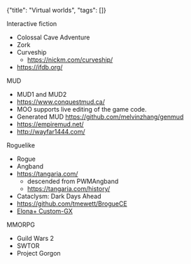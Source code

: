 {"title": "Virtual worlds", "tags": []}

Interactive fiction
* Colossal Cave Adventure
* Zork
* Curveship
  * https://nickm.com/curveship/
* https://ifdb.org/

MUD
* MUD1 and MUD2
* https://www.conquestmud.ca/
* MOO supports live editing of the game code.
* Generated MUD https://github.com/melvinzhang/genmud
* https://empiremud.net/
* http://wayfar1444.com/

Roguelike
* Rogue
* Angband
* https://tangaria.com/
  * descended from PWMAngband
  * https://tangaria.com/history/
* Cataclysm: Dark Days Ahead
* https://github.com/tmewett/BrogueCE
* [Elona+ Custom-GX](https://github.com/Ruin0x11/ElonaPlusCustom-GX)

MMORPG
* Guild Wars 2
* SWTOR
* Project Gorgon

